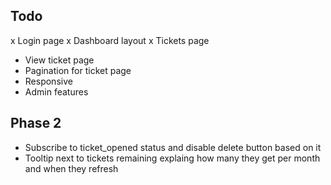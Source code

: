 ## Todo

x Login page
x Dashboard layout
x Tickets page

- View ticket page
- Pagination for ticket page
- Responsive
- Admin features

## Phase 2

- Subscribe to ticket_opened status and disable delete button based on it
- Tooltip next to tickets remaining explaing how many they get per month and when they refresh
